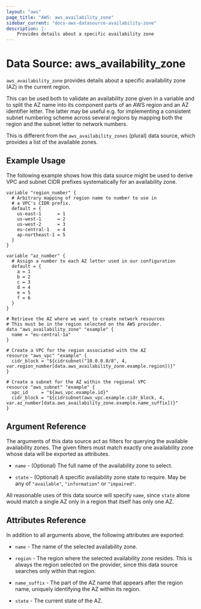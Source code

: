 ```yaml
---
layout: "aws"
page_title: "AWS: aws_availability_zone"
sidebar_current: "docs-aws-datasource-availability-zone"
description: |-
    Provides details about a specific availability zone
---
```


# Data Source: aws_availability_zone

`aws_availability_zone` provides details about a specific availability zone (AZ)
in the current region.

This can be used both to validate an availability zone given in a variable
and to split the AZ name into its component parts of an AWS region and an
AZ identifier letter. The latter may be useful e.g. for implementing a
consistent subnet numbering scheme across several regions by mapping both
the region and the subnet letter to network numbers.

This is different from the `aws_availability_zones` (plural) data source,
which provides a list of the available zones.

## Example Usage

The following example shows how this data source might be used to derive
VPC and subnet CIDR prefixes systematically for an availability zone.

```hcl
variable "region_number" {
  # Arbitrary mapping of region name to number to use in
  # a VPC's CIDR prefix.
  default = {
    us-east-1      = 1
    us-west-1      = 2
    us-west-2      = 3
    eu-central-1   = 4
    ap-northeast-1 = 5
  }
}

variable "az_number" {
  # Assign a number to each AZ letter used in our configuration
  default = {
    a = 1
    b = 2
    c = 3
    d = 4
    e = 5
    f = 6
  }
}

# Retrieve the AZ where we want to create network resources
# This must be in the region selected on the AWS provider.
data "aws_availability_zone" "example" {
  name = "eu-central-1a"
}

# Create a VPC for the region associated with the AZ
resource "aws_vpc" "example" {
  cidr_block = "${cidrsubnet("10.0.0.0/8", 4, var.region_number[data.aws_availability_zone.example.region])}"
}

# Create a subnet for the AZ within the regional VPC
resource "aws_subnet" "example" {
  vpc_id     = "${aws_vpc.example.id}"
  cidr_block = "${cidrsubnet(aws_vpc.example.cidr_block, 4, var.az_number[data.aws_availability_zone.example.name_suffix])}"
}
```

## Argument Reference

The arguments of this data source act as filters for querying the available
availability zones. The given filters must match exactly one availability
zone whose data will be exported as attributes.

* `name` - (Optional) The full name of the availability zone to select.

* `state` - (Optional) A specific availability zone state to require. May
  be any of `"available"`, `"information"` or `"impaired"`.

All reasonable uses of this data source will specify `name`, since `state`
alone would match a single AZ only in a region that itself has only one AZ.

## Attributes Reference

In addition to all arguments above, the following attributes are exported:

* `name` - The name of the selected availability zone.

* `region` - The region where the selected availability zone resides.
  This is always the region selected on the provider, since this data source
  searches only within that region.

* `name_suffix` - The part of the AZ name that appears after the region name,
  uniquely identifying the AZ within its region.

* `state` - The current state of the AZ.

